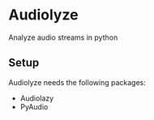 # Audiolyze
Analyze audio streams in python


## Setup

Audiolyze needs the following packages:

- Audiolazy
- PyAudio
